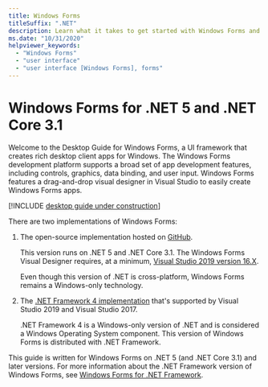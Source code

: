 ```yaml
---
title: Windows Forms
titleSuffix: ".NET"
description: Learn what it takes to get started with Windows Forms and how to enhance your Windows Forms applications.
ms.date: "10/31/2020"
helpviewer_keywords: 
  - "Windows Forms"
  - "user interface"
  - "user interface [Windows Forms], forms"
---
```


# Windows Forms for .NET 5 and .NET Core 3.1

Welcome to the Desktop Guide for Windows Forms, a UI framework that creates rich desktop client apps for Windows. The Windows Forms development platform supports a broad set of app development features, including controls, graphics, data binding, and user input. Windows Forms features a drag-and-drop visual designer in Visual Studio to easily create Windows Forms apps.

[!INCLUDE [desktop guide under construction](../includes/desktop-guide-preview-note.md)]

There are two implementations of Windows Forms:

01. The open-source implementation hosted on [GitHub](https://github.com/dotnet/winforms).

    This version runs on .NET 5 and .NET Core 3.1. The Windows Forms Visual Designer requires, at a minimum, [Visual Studio 2019 version 16.X](https://visualstudio.microsoft.com/downloads/?utm_medium=microsoft&utm_source=docs.microsoft.com&utm_campaign=inline+link&utm_content=download+vs2019+desktopguide+winforms).

    Even though this version of .NET is cross-platform, Windows Forms remains a Windows-only technology.

01. The [.NET Framework 4 implementation](../../framework/winforms/index.md?view=netframeworkdesktop-4.8) that's supported by Visual Studio 2019 and Visual Studio 2017.

    .NET Framework 4 is a Windows-only version of .NET and is considered a Windows Operating System component. This version of Windows Forms is distributed with .NET Framework.

This guide is written for Windows Forms on .NET 5 (and .NET Core 3.1) and later versions. For more information about the .NET Framework version of Windows Forms, see [Windows Forms for .NET Framework](../../framework/winforms/index.md?view=netframeworkdesktop-4.8).
